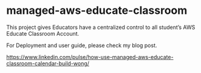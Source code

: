 # managed-aws-educate-classroom

This project gives Educators have a centralized control to all student’s AWS Educate Classroom Account.

For Deployment and user guide, please check my blog post.

https://www.linkedin.com/pulse/how-use-managed-aws-educate-classroom-calendar-build-wong/